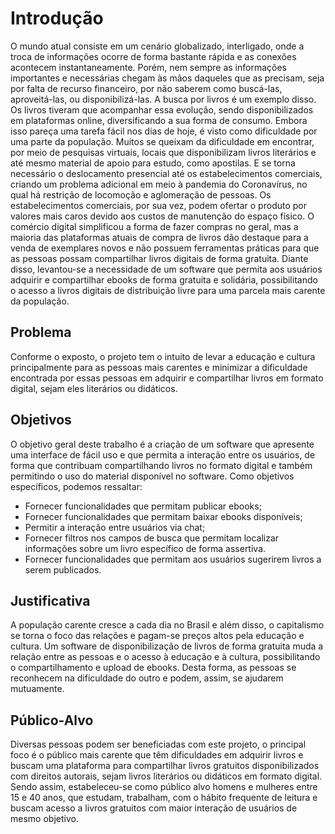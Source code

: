 # Introdução

O mundo atual consiste em um cenário globalizado, interligado, onde a troca de informações ocorre de forma bastante rápida e as conexões acontecem instantaneamente. Porém, nem sempre as informações importantes e necessárias chegam às mãos daqueles que as precisam, seja por falta de recurso financeiro, por não saberem como buscá-las, aproveitá-las, ou disponibilizá-las.
A busca por livros é um exemplo disso. Os livros tiveram que acompanhar essa evolução, sendo disponibilizados em plataformas online, diversificando a sua forma de consumo. Embora isso pareça uma tarefa fácil nos dias de hoje, é visto como dificuldade por uma parte da população. Muitos se queixam da dificuldade em encontrar, por meio de pesquisas virtuais, locais que disponibilizam livros literários e até mesmo material de apoio para estudo, como apostilas. E se torna necessário o deslocamento presencial até os estabelecimentos comerciais, criando um problema adicional em meio à pandemia do Coronavírus, no qual há restrição de locomoção e aglomeração de pessoas. Os estabelecimentos comerciais, por sua vez, podem ofertar o produto por valores mais caros devido aos custos de manutenção do espaço físico.
O comércio digital simplificou a forma de fazer compras no geral, mas a maioria das plataformas atuais de compra de livros dão destaque para a venda de exemplares novos e não possuem ferramentas práticas para que as pessoas possam compartilhar livros digitais de forma gratuita.
Diante disso, levantou-se a necessidade de um software que permita aos usuários adquirir e compartilhar ebooks de forma gratuita e solidária, possibilitando o acesso a livros digitais de distribuição livre para uma parcela mais carente da população.

## Problema

Conforme o exposto, o projeto tem o intuito de levar a educação e cultura principalmente para as pessoas mais carentes e minimizar a dificuldade encontrada por essas pessoas em adquirir e compartilhar livros em formato digital, sejam eles literários ou didáticos.

## Objetivos

O objetivo geral deste trabalho é a criação de um software que apresente uma interface de fácil uso e que permita a interação entre os usuários, de forma que contribuam compartilhando livros no formato digital e também permitindo o uso do material disponível no software. 
Como objetivos específicos, podemos ressaltar:

* Fornecer funcionalidades que permitam publicar ebooks;
* Fornecer funcionalidades que permitam baixar ebooks disponíveis;
* Permitir a interação entre usuários via chat;
* Fornecer filtros nos campos de busca que permitam localizar informações sobre um livro específico de forma assertiva.
* Fornecer funcionalidades que permitam aos usuários sugerirem livros a serem publicados.


## Justificativa

A população carente cresce a cada dia no Brasil e além disso, o capitalismo se torna o foco das relações e pagam-se preços altos pela educação e cultura.
Um software de disponibilização de livros de forma gratuita muda a relação entre as pessoas e o acesso à educação e à cultura, possibilitando o compartilhamento e upload de ebooks. Desta forma, as pessoas se reconhecem na dificuldade do outro e podem, assim, se ajudarem mutuamente.



## Público-Alvo

Diversas pessoas podem ser beneficiadas com este projeto, o principal foco é o público mais carente que têm dificuldades em adquirir livros e buscam uma plataforma para compartilhar livros gratuitos disponibilizados com direitos autorais, sejam livros literários ou didáticos em formato digital.
Sendo assim, estabeleceu-se como público alvo homens e mulheres entre 15 e 40 anos, que estudam, trabalham, com o hábito frequente de leitura e buscam acesso a livros gratuitos com maior interação de usuários de mesmo objetivo. 
